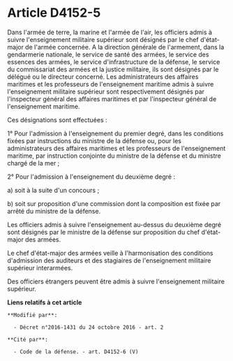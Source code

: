 # Article D4152-5

Dans l'armée de terre, la marine et l'armée de l'air, les officiers admis à suivre l'enseignement militaire supérieur sont
désignés par le chef d'état-major de l'armée concernée. A la direction générale de l'armement, dans la gendarmerie nationale,
le service de santé des armées, le service des essences des armées, le service d'infrastructure de la défense, le service du
commissariat des armées et la justice militaire, ils sont désignés par le délégué ou le directeur concerné. Les
administrateurs des affaires maritimes et les professeurs de l'enseignement maritime admis à suivre l'enseignement militaire
supérieur sont respectivement désignés par l'inspecteur général des affaires maritimes et par l'inspecteur général de
l'enseignement maritime.

Ces désignations sont effectuées : 

1° Pour l'admission à l'enseignement du premier degré, dans les conditions fixées par instructions du ministre de la défense
ou, pour les administrateurs des affaires maritimes et les professeurs de l'enseignement maritime, par instruction conjointe
du ministre de la défense et du ministre chargé de la mer  ; 

2° Pour l'admission à l'enseignement du deuxième degré : 

a) soit à la suite d'un concours ; 

b) soit sur proposition d'une commission dont la composition est fixée par arrêté du ministre de la défense. 

Les officiers admis à suivre l'enseignement au-dessus du deuxième degré sont désignés par le ministre de la défense sur
proposition du chef d'état-major des armées. 

Le chef d'état-major des armées veille à l'harmonisation des conditions d'admission des auditeurs et des stagiaires de
l'enseignement militaire supérieur interarmées. 

Des officiers étrangers peuvent être admis à suivre l'enseignement militaire supérieur.

**Liens relatifs à cet article**

	**Modifié par**:

	  - Décret n°2016-1431 du 24 octobre 2016 - art. 2

	**Cité par**:

	  - Code de la défense. - art. D4152-6 (V)
